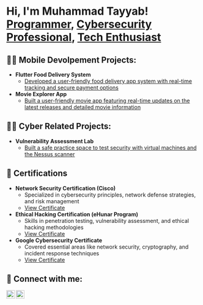 <h1>Hi, I'm Muhammad Tayyab! <br/><a href="https://github.com/teayab">Programmer</a>, <a href="https://www.linkedin.com/in/muhammad-tayyab-6568922a9">Cybersecurity Professional</a>, <a href="mailto:amjadtayyab4@gmail.com">Tech Enthusiast</a></h1>

<h2>👨‍💻 Mobile Devolpement Projects:</h2>

- <b>Flutter Food Delivery System</b>
  - [Developed a user-friendly food delivery app system with real-time tracking and secure payment options](link_to_repository)
- <b>Movie Explorer App</b>
  - [Built a user-friendly movie app featuring real-time updates on the latest releases and detailed movie information](link_to_repository)
 
<h2>👨‍💻 Cyber Related Projects:</h2>

- <b>Vulnerability Assessment Lab</b>
  - [Built a safe practice space to test security with virtual machines and the Nessus scanner](link_to_repository)

<h2>📜 Certifications</h2>

- **Network Security Certification (Cisco)**
  - Specialized in cybersecurity principles, network defense strategies, and risk management
  - [View Certificate](link_to_certificate_pdf)
- **Ethical Hacking Certification (eHunar Program)**
  - Skills in penetration testing, vulnerability assessment, and ethical hacking methodologies
  - [View Certificate](link_to_certificate_pdf)
- **Google Cybersecurity Certificate**
  - Covered essential areas like network security, cryptography, and incident response techniques
  - [View Certificate](link_to_certificate_pdf)



<h2>🤳 Connect with me:</h2>

[<img align="left" alt="Muhammad Tayyab | LinkedIn" width="22px" src="https://cdn.jsdelivr.net/npm/simple-icons@v3/icons/linkedin.svg" />][linkedin]
[<img align="left" alt="Muhammad Tayyab | Email" width="22px" src="https://cdn.jsdelivr.net/npm/simple-icons@v3/icons/gmail.svg" />][email]

[linkedin]: https://www.linkedin.com/in/muhammad-tayyab-6568922a9
[email]: mailto:amjadtayyab4@gmail.com

<!--
**your-github-username/your-github-username** is a ✨ _special_ ✨ repository because its `README.md` (this file) appears on your GitHub profile.

Here are some ideas to get you started:

- 🔭 I’m currently working on ...
- 🌱 I’m currently learning ...
- 👯 I’m looking to collaborate on ...
- 🤔 I’m looking for help with ...
- 💬 Ask me about ...
- 📫 How to reach me: ...
- 😄 Pronouns: ...
- ⚡ Fun fact: ...
-->

